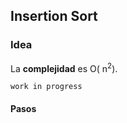 ## Insertion Sort

### Idea

La __complejidad__ es O( n<sup>2</sup>).  

```
work in progress
```
#### Pasos
